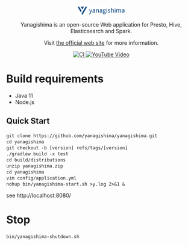 <p align="center">
    <img alt="Yanagishima Logo" src="docs/images/yanagishima.png" width="25%" />
</p>
<p align="center">Yanagishima is an open-source Web application for Presto, Hive, Elasticsearch and Spark.</p>
<p align="center">Visit <a href="https://yanagishima.github.io/yanagishima">the official web site</a> for more information.</p>
<p align="center">
   <a href="https://github.com/yanagishima/yanagishima/actions?query=workflow%3ACI+event%3Apush+branch%3Amaster">
       <img src="https://github.com/yanagishima/yanagishima/workflows/CI/badge.svg" alt="CI" />
   </a>
   <a href="http://www.youtube.com/watch?v=SoneFYNCXJEr">
       <img src="https://img.shields.io/badge/YouTube-Video-FF0000" alt="YouTube Video" />
   </a>
</p>

# Build requirements

* Java 11
* Node.js

## Quick Start
```
git clone https://github.com/yanagishima/yanagishima.git
cd yanagishima
git checkout -b [version] refs/tags/[version]
./gradlew build -x test
cd build/distributions
unzip yanagishima.zip
cd yanagishima
vim config/application.yml
nohup bin/yanagishima-start.sh >y.log 2>&1 &
```
see http://localhost:8080/

# Stop
```
bin/yanagishima-shutdown.sh
```
